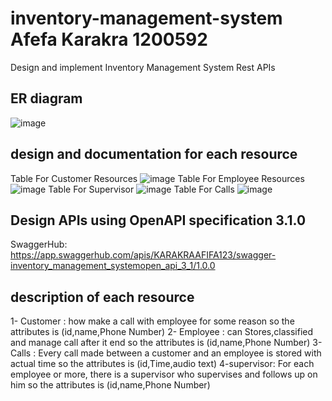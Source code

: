 # inventory-management-system Afefa Karakra 1200592
Design and implement Inventory Management System Rest APIs

## ER diagram
![image](https://github.com/afefa-karakra/inventory-management-system/assets/121513237/81196fb3-0cd7-4c04-a0b6-9fd753d8d81e)

## design and documentation for each resource
Table For Customer Resources
![image](https://github.com/afefa-karakra/inventory-management-system/assets/121513237/4cf275c1-eedc-4d37-9e36-77af66a2c661)
Table For Employee Resources
![image](https://github.com/afefa-karakra/inventory-management-system/assets/121513237/22cf5a62-a1ee-4556-9c63-6bd2e4459e94) 
Table For  Supervisor
![image](https://github.com/afefa-karakra/inventory-management-system/assets/121513237/73c3cc9a-afe7-4396-bf69-61e1ba3d22a5)
Table For Calls
![image](https://github.com/afefa-karakra/inventory-management-system/assets/121513237/79056127-72f4-4370-9044-78b99ca33dd6)

## Design APIs using OpenAPI specification 3.1.0 
SwaggerHub: https://app.swaggerhub.com/apis/KARAKRAAFIFA123/swagger-inventory_management_systemopen_api_3_1/1.0.0 

## description of each resource
1- Customer : how make a call with employee for some reason so the attributes is (id,name,Phone Number)
2- Employee : can Stores,classified and manage call after it end so the attributes is (id,name,Phone Number)
3- Calls : Every call made between a customer and an employee is stored with actual time  so the attributes is (id,Time,audio text) 
4-supervisor:  For each employee or more, there is a supervisor who supervises and follows up on him so the attributes is (id,name,Phone Number)






